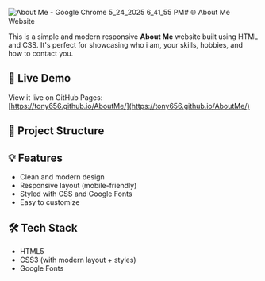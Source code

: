 ![About Me - Google Chrome 5_24_2025 6_41_55 PM](https://github.com/user-attachments/assets/5604711f-0e84-43a2-8167-6df357946dbc)# 🌐 About Me Website

This is a simple and modern responsive **About Me** website built using HTML and CSS. It's perfect for showcasing who i am, your skills, hobbies, and how to contact you.

## 🚀 Live Demo

View it live on GitHub Pages:  
[https://tony656.github.io/AboutMe/](https://tony656.github.io/AboutMe/)
## 📁 Project Structure

## 💡 Features

- Clean and modern design
- Responsive layout (mobile-friendly)
- Styled with CSS and Google Fonts
- Easy to customize

## 🛠️ Tech Stack

- HTML5
- CSS3 (with modern layout + styles)
- Google Fonts
